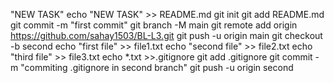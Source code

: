 "NEW TASK" 
echo "NEW TASK" >> README.md
git init
git add README.md
git commit -m "first commit"
git branch -M main
git remote add origin https://github.com/sahay1503/BL-L3.git
git push -u origin main
git checkout -b second
echo "first file" >> file1.txt
echo "second file" >> file2.txt
echo "third file" >> file3.txt
echo *.txt >>.gitignore
git add .gitignore
git commit -m "commiting .gitignore in second branch"
git push -u origin second
